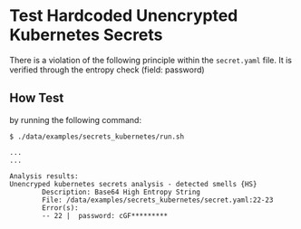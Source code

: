# Test Hardcoded Unencrypted Kubernetes Secrets
There is a violation of the following principle within the `secret.yaml` file. It is verified through the entropy check (field: password)

## How Test
by running the following command:

```
$ ./data/examples/secrets_kubernetes/run.sh

...
...

Analysis results:
Unencryped kubernetes secrets analysis - detected smells {HS}
        Description: Base64 High Entropy String
        File: /data/examples/secrets_kubernetes/secret.yaml:22-23
        Error(s):
        -- 22 |  password: cGF*********
```
